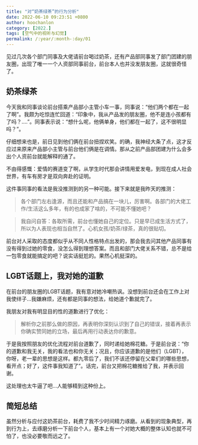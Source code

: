 ```yaml
---
title: "对“奶茶绿茶”的行为分析"
date: 2022-06-10 09:23:51 +0800
author: hoochanlon
category: [2022.]
tags: [空气中的视听与幻觉]
permalink: /:year/:month-:day/01
---
```


见过几次各个部门同事及大佬请前台喝过奶茶，还有产品部同事发了部门团建的朋友圈，出现了唯一一个人资部同事前台，前台本人也并没发朋友圈，这就很奇怪了。

<!-- more --> 

## 奶茶绿茶

今天我和同事谈论前台搭乘产品部小主管小车一事，同事说：“他们两个都在一起了啊”。我颇为吃惊连忙回道：“印象中，我从产品发的朋友圈，他不是连小孩都有了吗？.…”。同事表示说：“想什么呢，他俩单身，他们都在一起了，这不很明显吗？”。

仔细想来也是，前日见到他们俩在前台扭捏欢笑。的确，我神经大条了点，这才反应过来原来产品部小主管与前台他们俩是在调情。那从之前产品部团建为什么会多出个人资前台就能解释的通了。

不由得感慨：爱情的赛道变了啊，从学生时代那会讲情用爱发电，到现在成人社会世界，有车有房才是双向奔赴的证明。

这件事同事的看法是我没推测到的另一种可能。接下来就是我昨天的推测：

> 各个部门左右逢源，而且还能和产品搞在一块儿，厉害啊。各部门的大佬工作/生活这么多年，有的也成家了啥的，不可能不懂她吧？

> 我自问自答：各取所需，前台也懂她自己的定位。只是早已成生活方式了，所以为人表现也相当自然了。心机女孩/奶茶/绿茶，真的很贴切。

前台对人采取的态度都似乎从不同人性格特点出发的，那会我去问其他产品同事有没有得到过她的零食，没怎么得到理想答案。而且和部门大佬关系不错，总不是给一包零食就能搞定的吧？说实话挺尬的。果然心机挺深的。

## LGBT话题上，我对她的道歉

在前台的朋友圈的LGBT话题，我有意对她冷嘲热讽。没想到前台还会在工作上对我使绊子…我嫌麻烦，还有都是同事的想法，给她道个歉就完了。

我朋友对我有明显目的性的道歉进行了优化：

> 解析你之前那么做的原因，再表明你深刻认识到了自己的错误，接着再表示你确实赞同她的立场，最后再用行动表达你的歉意。

于是我按照朋友的优化流程对前台道歉了，同时递给她棉花糖。于是前台说：“你的道歉和我无关，我的看法也和你无关；况且，你应该道歉的是他们（LGBT），你呀，老一辈的思想是这样。都九零后了，我们不该还停留在父辈们的哪些思想，看开点；好了，这件事我知道了”。话完，前台又把棉花糖推给了我，并表示回谢。

这处理也太牛逼了吧…人能够精到这种份上。

## 简短总结

虽然分析与应付这奶茶前台，耗费了我不少时间精力琢磨。从看到的现象典型，再到行为上，去琢磨分析一下前台个人，基本上有一个对她大概的整体认知也就不可怕了，也没必要敬而远之了。